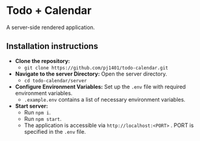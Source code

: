 # Todo + Calendar

A server-side rendered application.

## Installation instructions

 - **Clone the repository:**
   - `git clone https://github.com/pj1401/todo-calendar.git`
 - **Navigate to the server Directory:** Open the server directory.
   - `cd todo-calendar/server`
 - **Configure Environment Variables:** Set up the `.env` file with required environment variables.
   - `.example.env` contains a list of necessary environment variables.
 - **Start server:**
   - Run `npm i`.
   - Run `npm start`.
   - The application is accessible via `http://localhost:<PORT>` . PORT is specified in the `.env` file.
